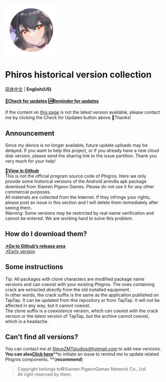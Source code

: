 ![New icon](icon.png "New Icon")
# Phiros historical version collection

[简体中文](https://stevezmtstudios.github.io/Phigros-history/) | **English(US)**

#### [**🔄Check for updates**](https://github.com/SteveZMTstudios/Phiros-history/issues)  [🆙Reminder for updates](https://github.com/SteveZMTstudios/Phigros-history/issues/new)

If the content on [this page](https://github.com/SteveZMTstudios/Phigros-history/releases/latest) is not the latest version available, please contact me by clicking the Check for Updates button above 🥳Thanks!

## Announcement
Since my device is no longer available, future update uploads may be delayed. If you want to help this project, or if you already have a new cloud disk version, please send the sharing link to the issue partition. Thank you very much for your help!


[**🔗View in Github**](https://github.com/SteveZMTstudios/Phigros-history)<br>
This is not the official program source code of Phigros. Here we only provide some historical versions of the Android armv8a apk package download from Xiamen Pigeon Games. Please do not use it for any other commercial purposes. <br>All materials are collected from the Internet. If they infringe your rights, please post an issue in this section and I will delete them immediately after seeing them.
<br>
Warning: Some versions may be restricted by real-name verification and cannot be entered. We are working hard to solve this problem.
<br>
## How do I download them?
[**↗️Go to Github’s release area**](https://github.com/SteveZMTstudios/Phigros-history/releases)
<br>[↗️Early version](https://github.com/SteveZMTstudios/Phigros-history/releases?page=2)
<br>
## Some instructions
Tip: All packages with clone characters are modified package name versions and can coexist with your existing Phigros. The ones containing crack are extracted directly from the old installed equipment. <br>
In other words, the crack suffix is the same as the application published on TapTap. It can be updated from this repository or from TapTap. It will not be affected in any way, but it cannot coexist. <br>
The clone suffix is a coexistence version, which can coexist with the crack version or the latest version of TapTap, but the archive cannot coexist, which is a headache.
<br>


## Can't find all versions? <br>
You can contact me at SteveZMTstudios@hotmail.com to add new versions. <br>
**You can also**[**Click here**](https://github.com/SteveZMTstudios/Phiros-history/issues)**to initiate an issue to remind me to update related Phigros components. **(***recommend***)
<br>
> Copyright belongs to&copy;Xiamen PigeonGames Network Co., Ltd. <br>All right reserved by them.
